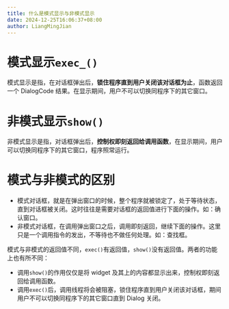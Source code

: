 ```yaml
---
title: 什么是模式显示与非模式显示
date: 2024-12-25T16:06:37+08:00
author: LiangMingJian
---
```


# 模式显示`exec_()`

模式显示是指，在对话框弹出后，**锁住程序直到用户关闭该对话框为止**，函数返回一个 DialogCode 结果。在显示期间，用户不可以切换同程序下的其它窗口。

# 非模式显示`show()`

非模式显示是指，对话框弹出后，**控制权即刻返回给调用函数**，在显示期间，用户可以切换同程序下的其它窗口，程序照常运行。

# 模式与非模式的区别

- 模式对话框，就是在弹出窗口的时候，整个程序就被锁定了，处于等待状态，直到对话框被关闭。这时往往是需要对话框的返回值进行下面的操作。如：确认窗口。
- 非模式对话框，在调用弹出窗口之后，调用即刻返回，继续下面的操作。这里只是一个调用指令的发出，不等待也不做任何处理。如：查找框。

模式与非模式的返回值不同，`exec()`有返回值，`show()`没有返回值。两者的功能上也有所不同：

- 调用`show()`的作用仅仅是将 widget 及其上的内容都显示出来，控制权即刻返回给调用函数。
- 调用`exec()`后，调用线程将会被阻塞，锁住程序直到用户关闭该对话框，期间用户不可以切换同程序下的其它窗口直到 Dialog 关闭。
